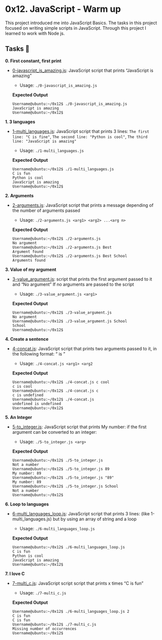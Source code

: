 # 0x12. JavaScript - Warm up

This project introduced me into JavaScript Basics. The tasks in this project
focused on writing simple scripts in JavaScript. Through this project I learned 
to work with Node js.

## Tasks :page_with_curl:

**0. First constant, first print**
  * [0-javascript_is_amazing.js](./0-javascript_is_amazing.js): JavaScript script 
that prints “JavaScript is amazing”
    * Usage: `./0-javascript_is_amazing.js`

    **Expected Output**
    ```
    Username@ubuntu:~/0x12$ ./0-javascript_is_amazing.js
    JavaScript is amazing
    Username@ubuntu:~/0x12$ 
    ```

**1. 3 languages**
  * [1-multi_languages.js](./1-multi_languages.js): JavaScript script that prints 
3 lines: `The first line: "C is fine"`, `The second line: "Python is cool"`,
`The third line: "JavaScript is amazing"`
    * Usage: `./1-multi_languages.js`

    **Expected Output**
    ```
    Username@ubuntu:~/0x12$ ./1-multi_languages.js
    C is fun
    Python is cool
    JavaScript is amazing
    Username@ubuntu:~/0x12$
    ```

**2. Arguments**
  * [2-arguments.js](./2-arguments.js): JavaScript script that prints a message depending 
of the number of arguments passed
    * Usage: `./2-arguments.js <arg1> <arg2> ...<arg n>`
    
    **Expected Output**
    ```
    Username@ubuntu:~/0x12$ ./2-arguments.js 
    No argument
    Username@ubuntu:~/0x12$ ./2-arguments.js Best
    Argument found
    Username@ubuntu:~/0x12$ ./2-arguments.js Best School
    Arguments found
    ```


**3. Value of my argument**
  * [3-value_argument.js](./3-value_argument.js): script that prints the first argument 
passed to it and “No argument” If no arguments are passed to the script
    * Usage: `./3-value_argument.js <arg1>`

    **Expected Output**
    ```
    Username@ubuntu:~/0x12$ ./3-value_argument.js
    No argument
    Username@ubuntu:~/0x12$ ./3-value_argument.js School
    School
    Username@ubuntu:~/0x12$ 
    ```

**4. Create a sentence**
  * [4-concat.js](./4-concat.js): JavaScript script that prints two arguments passed to it, 
in the following format: “ is ”
    * Usage: `./4-concat.js <arg1> <arg2`

    **Expected Output**
    ```
    Username@ubuntu:~/0x12$ ./4-concat.js c cool
    c is cool
    Username@ubuntu:~/0x12$ ./4-concat.js c 
    c is undefined
    Username@ubuntu:~/0x12$ ./4-concat.js
    undefined is undefined
    Username@ubuntu:~/0x12$
    ```

**5. An Integer**
  * [5-to_integer.js](./5-to_integer.js): JavaScript script that prints My number: 
<first argument converted in integer> if the first argument can be converted to 
an integer:
    * Usage: `./5-to_integer.js <arg>`

    **Expected Output**
    ```
    Username@ubuntu:~/0x12$ ./5-to_integer.js
    Not a number
    Username@ubuntu:~/0x12$ ./5-to_integer.js 89
    My number: 89
    Username@ubuntu:~/0x12$ ./5-to_integer.js "89"
    My number: 89
    Username@ubuntu:~/0x12$ ./5-to_integer.js School
    Not a number
    Username@ubuntu:~/0x12$
    ```

**6. Loop to languages**
  * [6-multi_languages_loop.js](./6-multi_languages_loop.js): JavaScript script that prints 3 lines: 
(like 1-multi_languages.js) but by using an array of string and a loop
    * Usage: `./6-multi_languages_loop.js`

    **Expected Output**
    ```
    Username@ubuntu:~/0x12$ ./6-multi_languages_loop.js
    C is fun
    Python is cool
    JavaScript is amazing
    Username@ubuntu:~/0x12$
    ```  

**7. I love C**
  * [7-multi_c.js](./7-multi_c.js): JavaScript script script that prints x times “C is fun”
    * Usage: `./7-multi_c.js`

    **Expected Output**
    ```
    Username@ubuntu:~/0x12$ ./6-multi_languages_loop.js 2
    C is fun
    C is fun
    Username@ubuntu:~/0x12$ ./7-multi_c.js
    Missing number of occurrences
    Username@ubuntu:~/0x12$
    ```

